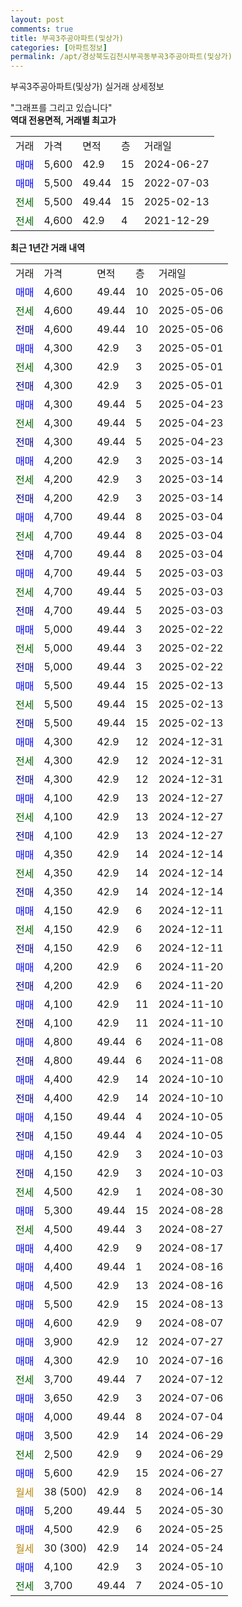 ```yaml
---
layout: post
comments: true
title: 부곡3주공아파트(및상가)
categories: [아파트정보]
permalink: /apt/경상북도김천시부곡동부곡3주공아파트(및상가)
---
```


부곡3주공아파트(및상가) 실거래 상세정보

<script type="text/javascript">
  google.charts.load('current', {'packages':['line', 'corechart']});
  google.charts.setOnLoadCallback(drawChart);

  function drawChart() {
    var data = new google.visualization.DataTable();
    data.addColumn('date', '거래일');
    data.addColumn('number', "매매");
    data.addColumn('number', "전세");
    data.addColumn('number', "전매");

    data.addRows([[new Date(Date.parse("2025-05-06")), 4600, null, null], [new Date(Date.parse("2025-05-06")), null, 4600, null], [new Date(Date.parse("2025-05-06")), null, null, 4600], [new Date(Date.parse("2025-05-01")), 4300, null, null], [new Date(Date.parse("2025-05-01")), null, 4300, null], [new Date(Date.parse("2025-05-01")), null, null, 4300], [new Date(Date.parse("2025-04-23")), 4300, null, null], [new Date(Date.parse("2025-04-23")), null, 4300, null], [new Date(Date.parse("2025-04-23")), null, null, 4300], [new Date(Date.parse("2025-03-14")), 4200, null, null], [new Date(Date.parse("2025-03-14")), null, 4200, null], [new Date(Date.parse("2025-03-14")), null, null, 4200], [new Date(Date.parse("2025-03-04")), 4700, null, null], [new Date(Date.parse("2025-03-04")), null, 4700, null], [new Date(Date.parse("2025-03-04")), null, null, 4700], [new Date(Date.parse("2025-03-03")), 4700, null, null], [new Date(Date.parse("2025-03-03")), null, 4700, null], [new Date(Date.parse("2025-03-03")), null, null, 4700], [new Date(Date.parse("2025-02-22")), 5000, null, null], [new Date(Date.parse("2025-02-22")), null, 5000, null], [new Date(Date.parse("2025-02-22")), null, null, 5000], [new Date(Date.parse("2025-02-13")), 5500, null, null], [new Date(Date.parse("2025-02-13")), null, 5500, null], [new Date(Date.parse("2025-02-13")), null, null, 5500], [new Date(Date.parse("2024-12-31")), 4300, null, null], [new Date(Date.parse("2024-12-31")), null, 4300, null], [new Date(Date.parse("2024-12-31")), null, null, 4300], [new Date(Date.parse("2024-12-27")), 4100, null, null], [new Date(Date.parse("2024-12-27")), null, 4100, null], [new Date(Date.parse("2024-12-27")), null, null, 4100], [new Date(Date.parse("2024-12-14")), 4350, null, null], [new Date(Date.parse("2024-12-14")), null, 4350, null], [new Date(Date.parse("2024-12-14")), null, null, 4350], [new Date(Date.parse("2024-12-11")), 4150, null, null], [new Date(Date.parse("2024-12-11")), null, 4150, null], [new Date(Date.parse("2024-12-11")), null, null, 4150], [new Date(Date.parse("2024-11-20")), 4200, null, null], [new Date(Date.parse("2024-11-20")), null, null, 4200], [new Date(Date.parse("2024-11-10")), 4100, null, null], [new Date(Date.parse("2024-11-10")), null, null, 4100], [new Date(Date.parse("2024-11-08")), 4800, null, null], [new Date(Date.parse("2024-11-08")), null, null, 4800], [new Date(Date.parse("2024-10-10")), 4400, null, null], [new Date(Date.parse("2024-10-10")), null, null, 4400], [new Date(Date.parse("2024-10-05")), 4150, null, null], [new Date(Date.parse("2024-10-05")), null, null, 4150], [new Date(Date.parse("2024-10-03")), 4150, null, null], [new Date(Date.parse("2024-10-03")), null, null, 4150], [new Date(Date.parse("2024-08-30")), null, 4500, null], [new Date(Date.parse("2024-08-28")), 5300, null, null], [new Date(Date.parse("2024-08-27")), null, 4500, null], [new Date(Date.parse("2024-08-17")), 4400, null, null], [new Date(Date.parse("2024-08-16")), 4400, null, null], [new Date(Date.parse("2024-08-16")), 4500, null, null], [new Date(Date.parse("2024-08-13")), 5500, null, null], [new Date(Date.parse("2024-08-07")), 4600, null, null], [new Date(Date.parse("2024-07-27")), 3900, null, null], [new Date(Date.parse("2024-07-16")), 4300, null, null], [new Date(Date.parse("2024-07-12")), null, 3700, null], [new Date(Date.parse("2024-07-06")), 3650, null, null], [new Date(Date.parse("2024-07-04")), 4000, null, null], [new Date(Date.parse("2024-06-29")), 3500, null, null], [new Date(Date.parse("2024-06-29")), null, 2500, null], [new Date(Date.parse("2024-06-27")), 5600, null, null], [new Date(Date.parse("2024-06-14")), null, null, null], [new Date(Date.parse("2024-05-30")), 5200, null, null], [new Date(Date.parse("2024-05-25")), 4500, null, null], [new Date(Date.parse("2024-05-24")), null, null, null], [new Date(Date.parse("2024-05-10")), 4100, null, null], [new Date(Date.parse("2024-05-10")), null, 3700, null]]);

    var options = {
      hAxis: {
        format: 'yyyy/MM/dd'
      },    
      lineWidth: 0,
      pointsVisible: true,    
      title: '최근 1년간 유형별 실거래가 분포',
      legend: { position: 'bottom' }
    };

    var formatter = new google.visualization.NumberFormat({pattern:'###,###'} );
    formatter.format(data, 1);
    formatter.format(data, 2);
    
    setTimeout(function() {
        var chart = new google.visualization.LineChart(document.getElementById('columnchart_material'));
        chart.draw(data, (options));
        document.getElementById('loading').style.display = 'none';
    }, 200);
  }
</script>


<div id="loading" style="z-index:20; display: block; margin-left: 0px">"그래프를 그리고 있습니다"</div>
<div id="columnchart_material" style="width: 95%; margin-left: 0px; display: block"></div>
<!-- contents start -->
<b>역대 전용면적, 거래별 최고가</b>
<table class="sortable">
    <tr>
      <td>거래</td>
      <td>가격</td>
      <td>면적</td>
      <td>층</td>
      <td>거래일</td>
    </tr>
        <tr>
          <td><a style="color: blue">매매</a></td>
          <td>5,600</td>
          <td>42.9</td>
          <td>15</td>
          <td>2024-06-27</td>
        </tr>            <tr>
          <td><a style="color: blue">매매</a></td>
          <td>5,500</td>
          <td>49.44</td>
          <td>15</td>
          <td>2022-07-03</td>
        </tr>        
        <tr>
              <td><a style="color: darkgreen">전세</a></td>
              <td>5,500</td>
              <td>49.44</td>
              <td>15</td>
              <td>2025-02-13</td>
            </tr>            <tr>
              <td><a style="color: darkgreen">전세</a></td>
              <td>4,600</td>
              <td>42.9</td>
              <td>4</td>
              <td>2021-12-29</td>
            </tr>        
    
</table>

<b>최근 1년간 거래 내역</b>

<table class="sortable">
    <tr>
      <td>거래</td>
      <td>가격</td>
      <td>면적</td>
      <td>층</td>
      <td>거래일</td>
    </tr>
    <tr>
      <td><a style="color: blue">매매</a></td>
      <td>4,600</td>
      <td>49.44</td>
      <td>10</td>
      <td>2025-05-06</td>
    </tr>          <tr>
      <td><a style="color: darkgreen">전세</a></td>
      <td>4,600</td>
      <td>49.44</td>
      <td>10</td>
      <td>2025-05-06</td>
    </tr>          <tr>
      <td><a style="color: darkblue">전매</a></td>
      <td>4,600</td>
      <td>49.44</td>
      <td>10</td>
      <td>2025-05-06</td>
    </tr>          <tr>
      <td><a style="color: blue">매매</a></td>
      <td>4,300</td>
      <td>42.9</td>
      <td>3</td>
      <td>2025-05-01</td>
    </tr>          <tr>
      <td><a style="color: darkgreen">전세</a></td>
      <td>4,300</td>
      <td>42.9</td>
      <td>3</td>
      <td>2025-05-01</td>
    </tr>          <tr>
      <td><a style="color: darkblue">전매</a></td>
      <td>4,300</td>
      <td>42.9</td>
      <td>3</td>
      <td>2025-05-01</td>
    </tr>          <tr>
      <td><a style="color: blue">매매</a></td>
      <td>4,300</td>
      <td>49.44</td>
      <td>5</td>
      <td>2025-04-23</td>
    </tr>          <tr>
      <td><a style="color: darkgreen">전세</a></td>
      <td>4,300</td>
      <td>49.44</td>
      <td>5</td>
      <td>2025-04-23</td>
    </tr>          <tr>
      <td><a style="color: darkblue">전매</a></td>
      <td>4,300</td>
      <td>49.44</td>
      <td>5</td>
      <td>2025-04-23</td>
    </tr>          <tr>
      <td><a style="color: blue">매매</a></td>
      <td>4,200</td>
      <td>42.9</td>
      <td>3</td>
      <td>2025-03-14</td>
    </tr>          <tr>
      <td><a style="color: darkgreen">전세</a></td>
      <td>4,200</td>
      <td>42.9</td>
      <td>3</td>
      <td>2025-03-14</td>
    </tr>          <tr>
      <td><a style="color: darkblue">전매</a></td>
      <td>4,200</td>
      <td>42.9</td>
      <td>3</td>
      <td>2025-03-14</td>
    </tr>          <tr>
      <td><a style="color: blue">매매</a></td>
      <td>4,700</td>
      <td>49.44</td>
      <td>8</td>
      <td>2025-03-04</td>
    </tr>          <tr>
      <td><a style="color: darkgreen">전세</a></td>
      <td>4,700</td>
      <td>49.44</td>
      <td>8</td>
      <td>2025-03-04</td>
    </tr>          <tr>
      <td><a style="color: darkblue">전매</a></td>
      <td>4,700</td>
      <td>49.44</td>
      <td>8</td>
      <td>2025-03-04</td>
    </tr>          <tr>
      <td><a style="color: blue">매매</a></td>
      <td>4,700</td>
      <td>49.44</td>
      <td>5</td>
      <td>2025-03-03</td>
    </tr>          <tr>
      <td><a style="color: darkgreen">전세</a></td>
      <td>4,700</td>
      <td>49.44</td>
      <td>5</td>
      <td>2025-03-03</td>
    </tr>          <tr>
      <td><a style="color: darkblue">전매</a></td>
      <td>4,700</td>
      <td>49.44</td>
      <td>5</td>
      <td>2025-03-03</td>
    </tr>          <tr>
      <td><a style="color: blue">매매</a></td>
      <td>5,000</td>
      <td>49.44</td>
      <td>3</td>
      <td>2025-02-22</td>
    </tr>          <tr>
      <td><a style="color: darkgreen">전세</a></td>
      <td>5,000</td>
      <td>49.44</td>
      <td>3</td>
      <td>2025-02-22</td>
    </tr>          <tr>
      <td><a style="color: darkblue">전매</a></td>
      <td>5,000</td>
      <td>49.44</td>
      <td>3</td>
      <td>2025-02-22</td>
    </tr>          <tr>
      <td><a style="color: blue">매매</a></td>
      <td>5,500</td>
      <td>49.44</td>
      <td>15</td>
      <td>2025-02-13</td>
    </tr>          <tr>
      <td><a style="color: darkgreen">전세</a></td>
      <td>5,500</td>
      <td>49.44</td>
      <td>15</td>
      <td>2025-02-13</td>
    </tr>          <tr>
      <td><a style="color: darkblue">전매</a></td>
      <td>5,500</td>
      <td>49.44</td>
      <td>15</td>
      <td>2025-02-13</td>
    </tr>          <tr>
      <td><a style="color: blue">매매</a></td>
      <td>4,300</td>
      <td>42.9</td>
      <td>12</td>
      <td>2024-12-31</td>
    </tr>          <tr>
      <td><a style="color: darkgreen">전세</a></td>
      <td>4,300</td>
      <td>42.9</td>
      <td>12</td>
      <td>2024-12-31</td>
    </tr>          <tr>
      <td><a style="color: darkblue">전매</a></td>
      <td>4,300</td>
      <td>42.9</td>
      <td>12</td>
      <td>2024-12-31</td>
    </tr>          <tr>
      <td><a style="color: blue">매매</a></td>
      <td>4,100</td>
      <td>42.9</td>
      <td>13</td>
      <td>2024-12-27</td>
    </tr>          <tr>
      <td><a style="color: darkgreen">전세</a></td>
      <td>4,100</td>
      <td>42.9</td>
      <td>13</td>
      <td>2024-12-27</td>
    </tr>          <tr>
      <td><a style="color: darkblue">전매</a></td>
      <td>4,100</td>
      <td>42.9</td>
      <td>13</td>
      <td>2024-12-27</td>
    </tr>          <tr>
      <td><a style="color: blue">매매</a></td>
      <td>4,350</td>
      <td>42.9</td>
      <td>14</td>
      <td>2024-12-14</td>
    </tr>          <tr>
      <td><a style="color: darkgreen">전세</a></td>
      <td>4,350</td>
      <td>42.9</td>
      <td>14</td>
      <td>2024-12-14</td>
    </tr>          <tr>
      <td><a style="color: darkblue">전매</a></td>
      <td>4,350</td>
      <td>42.9</td>
      <td>14</td>
      <td>2024-12-14</td>
    </tr>          <tr>
      <td><a style="color: blue">매매</a></td>
      <td>4,150</td>
      <td>42.9</td>
      <td>6</td>
      <td>2024-12-11</td>
    </tr>          <tr>
      <td><a style="color: darkgreen">전세</a></td>
      <td>4,150</td>
      <td>42.9</td>
      <td>6</td>
      <td>2024-12-11</td>
    </tr>          <tr>
      <td><a style="color: darkblue">전매</a></td>
      <td>4,150</td>
      <td>42.9</td>
      <td>6</td>
      <td>2024-12-11</td>
    </tr>          <tr>
      <td><a style="color: blue">매매</a></td>
      <td>4,200</td>
      <td>42.9</td>
      <td>6</td>
      <td>2024-11-20</td>
    </tr>          <tr>
      <td><a style="color: darkblue">전매</a></td>
      <td>4,200</td>
      <td>42.9</td>
      <td>6</td>
      <td>2024-11-20</td>
    </tr>          <tr>
      <td><a style="color: blue">매매</a></td>
      <td>4,100</td>
      <td>42.9</td>
      <td>11</td>
      <td>2024-11-10</td>
    </tr>          <tr>
      <td><a style="color: darkblue">전매</a></td>
      <td>4,100</td>
      <td>42.9</td>
      <td>11</td>
      <td>2024-11-10</td>
    </tr>          <tr>
      <td><a style="color: blue">매매</a></td>
      <td>4,800</td>
      <td>49.44</td>
      <td>6</td>
      <td>2024-11-08</td>
    </tr>          <tr>
      <td><a style="color: darkblue">전매</a></td>
      <td>4,800</td>
      <td>49.44</td>
      <td>6</td>
      <td>2024-11-08</td>
    </tr>          <tr>
      <td><a style="color: blue">매매</a></td>
      <td>4,400</td>
      <td>42.9</td>
      <td>14</td>
      <td>2024-10-10</td>
    </tr>          <tr>
      <td><a style="color: darkblue">전매</a></td>
      <td>4,400</td>
      <td>42.9</td>
      <td>14</td>
      <td>2024-10-10</td>
    </tr>          <tr>
      <td><a style="color: blue">매매</a></td>
      <td>4,150</td>
      <td>49.44</td>
      <td>4</td>
      <td>2024-10-05</td>
    </tr>          <tr>
      <td><a style="color: darkblue">전매</a></td>
      <td>4,150</td>
      <td>49.44</td>
      <td>4</td>
      <td>2024-10-05</td>
    </tr>          <tr>
      <td><a style="color: blue">매매</a></td>
      <td>4,150</td>
      <td>42.9</td>
      <td>3</td>
      <td>2024-10-03</td>
    </tr>          <tr>
      <td><a style="color: darkblue">전매</a></td>
      <td>4,150</td>
      <td>42.9</td>
      <td>3</td>
      <td>2024-10-03</td>
    </tr>          <tr>
      <td><a style="color: darkgreen">전세</a></td>
      <td>4,500</td>
      <td>42.9</td>
      <td>1</td>
      <td>2024-08-30</td>
    </tr>          <tr>
      <td><a style="color: blue">매매</a></td>
      <td>5,300</td>
      <td>49.44</td>
      <td>15</td>
      <td>2024-08-28</td>
    </tr>          <tr>
      <td><a style="color: darkgreen">전세</a></td>
      <td>4,500</td>
      <td>49.44</td>
      <td>3</td>
      <td>2024-08-27</td>
    </tr>          <tr>
      <td><a style="color: blue">매매</a></td>
      <td>4,400</td>
      <td>42.9</td>
      <td>9</td>
      <td>2024-08-17</td>
    </tr>          <tr>
      <td><a style="color: blue">매매</a></td>
      <td>4,400</td>
      <td>49.44</td>
      <td>1</td>
      <td>2024-08-16</td>
    </tr>          <tr>
      <td><a style="color: blue">매매</a></td>
      <td>4,500</td>
      <td>42.9</td>
      <td>13</td>
      <td>2024-08-16</td>
    </tr>          <tr>
      <td><a style="color: blue">매매</a></td>
      <td>5,500</td>
      <td>42.9</td>
      <td>15</td>
      <td>2024-08-13</td>
    </tr>          <tr>
      <td><a style="color: blue">매매</a></td>
      <td>4,600</td>
      <td>42.9</td>
      <td>9</td>
      <td>2024-08-07</td>
    </tr>          <tr>
      <td><a style="color: blue">매매</a></td>
      <td>3,900</td>
      <td>42.9</td>
      <td>12</td>
      <td>2024-07-27</td>
    </tr>          <tr>
      <td><a style="color: blue">매매</a></td>
      <td>4,300</td>
      <td>42.9</td>
      <td>10</td>
      <td>2024-07-16</td>
    </tr>          <tr>
      <td><a style="color: darkgreen">전세</a></td>
      <td>3,700</td>
      <td>49.44</td>
      <td>7</td>
      <td>2024-07-12</td>
    </tr>          <tr>
      <td><a style="color: blue">매매</a></td>
      <td>3,650</td>
      <td>42.9</td>
      <td>3</td>
      <td>2024-07-06</td>
    </tr>          <tr>
      <td><a style="color: blue">매매</a></td>
      <td>4,000</td>
      <td>49.44</td>
      <td>8</td>
      <td>2024-07-04</td>
    </tr>          <tr>
      <td><a style="color: blue">매매</a></td>
      <td>3,500</td>
      <td>42.9</td>
      <td>14</td>
      <td>2024-06-29</td>
    </tr>          <tr>
      <td><a style="color: darkgreen">전세</a></td>
      <td>2,500</td>
      <td>42.9</td>
      <td>9</td>
      <td>2024-06-29</td>
    </tr>          <tr>
      <td><a style="color: blue">매매</a></td>
      <td>5,600</td>
      <td>42.9</td>
      <td>15</td>
      <td>2024-06-27</td>
    </tr>          <tr>
      <td><a style="color: darkgoldenrod">월세</a></td>
      <td>38 (500)</td>
      <td>42.9</td>
      <td>8</td>
      <td>2024-06-14</td>
    </tr>          <tr>
      <td><a style="color: blue">매매</a></td>
      <td>5,200</td>
      <td>49.44</td>
      <td>5</td>
      <td>2024-05-30</td>
    </tr>          <tr>
      <td><a style="color: blue">매매</a></td>
      <td>4,500</td>
      <td>42.9</td>
      <td>6</td>
      <td>2024-05-25</td>
    </tr>          <tr>
      <td><a style="color: darkgoldenrod">월세</a></td>
      <td>30 (300)</td>
      <td>42.9</td>
      <td>14</td>
      <td>2024-05-24</td>
    </tr>          <tr>
      <td><a style="color: blue">매매</a></td>
      <td>4,100</td>
      <td>42.9</td>
      <td>3</td>
      <td>2024-05-10</td>
    </tr>          <tr>
      <td><a style="color: darkgreen">전세</a></td>
      <td>3,700</td>
      <td>49.44</td>
      <td>7</td>
      <td>2024-05-10</td>
    </tr>      </table>
<!-- contents end -->    

